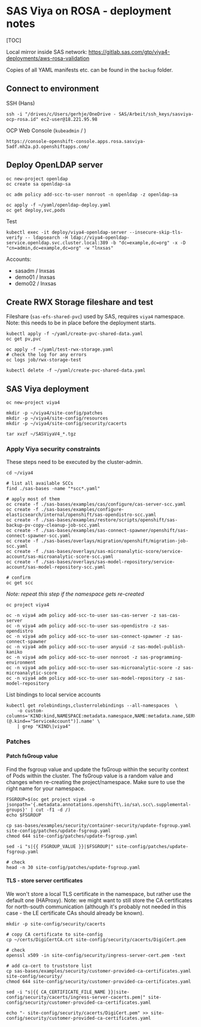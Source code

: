 # SAS Viya on ROSA - deployment notes

[TOC]



Local mirror inside SAS network: https://gitlab.sas.com/gtp/viya4-deployments/aws-rosa-validation

Copies of all YAML manifests etc. can be found in the `backup` folder.



## Connect to environment

SSH (Hans)

```shell
ssh -i "/drives/c/Users/gerhje/OneDrive - SAS/Arbeit/ssh_keys/sasviya-ocp-rosa.id" ec2-user@18.221.95.98
```

OCP Web Console (`kubeadmin` / <password from mail>)

```
https://console-openshift-console.apps.rosa.sasviya-5adf.mh2a.p3.openshiftapps.com/
```



## Deploy OpenLDAP server

```shell
oc new-project openldap
oc create sa openldap-sa

oc adm policy add-scc-to-user nonroot -n openldap -z openldap-sa

oc apply -f ~/yaml/openldap-deploy.yaml 
oc get deploy,svc,pods
```

Test

```shell
kubectl exec -it deploy/viya4-openldap-server --insecure-skip-tls-verify -- ldapsearch -H ldap://viya4-openldap-service.openldap.svc.cluster.local:389 -b "dc=example,dc=org" -x -D "cn=admin,dc=example,dc=org" -w "lnxsas"
```

Accounts:

* sasadm / lnxsas
* demo01 / lnxsas
* demo02 / lnxsas



## Create RWX Storage fileshare and test

Fileshare (`sas-efs-shared-pvc`) used by SAS, requires `viya4` namespace. Note: this needs to be in place before the deployment starts.

```shell
kubectl apply -f ~/yaml/create-pvc-shared-data.yaml
oc get pv,pvc

oc apply -f ~/yaml/test-rwx-storage.yaml
# check the log for any errors
oc logs job/rwx-storage-test

kubectl delete -f ~/yaml/create-pvc-shared-data.yaml
```



## SAS Viya deployment

``` shell
oc new-project viya4

mkdir -p ~/viya4/site-config/patches
mkdir -p ~/viya4/site-config/resources
mkdir -p ~/viya4/site-config/security/cacerts

tar xvzf ~/SASViyaV4_*.tgz
```



### Apply Viya security constraints

These steps need to be executed by the cluster-admin. 

```shell
cd ~/viya4

# list all available SCCs
find ./sas-bases -name "*scc*.yaml"

# apply most of them
oc create -f ./sas-bases/examples/cas/configure/cas-server-scc.yaml
oc create -f ./sas-bases/examples/configure-elasticsearch/internal/openshift/sas-opendistro-scc.yaml
oc create -f ./sas-bases/examples/restore/scripts/openshift/sas-backup-pv-copy-cleanup-job-scc.yaml
oc create -f ./sas-bases/examples/sas-connect-spawner/openshift/sas-connect-spawner-scc.yaml
oc create -f ./sas-bases/overlays/migration/openshift/migration-job-scc.yaml
oc create -f ./sas-bases/overlays/sas-microanalytic-score/service-account/sas-microanalytic-score-scc.yaml
oc create -f ./sas-bases/overlays/sas-model-repository/service-account/sas-model-repository-scc.yaml

# confirm
oc get scc
```

*Note: repeat this step if the namespace gets re-created*

```shell
oc project viya4

oc -n viya4 adm policy add-scc-to-user sas-cas-server -z sas-cas-server
oc -n viya4 adm policy add-scc-to-user sas-opendistro -z sas-opendistro
oc -n viya4 adm policy add-scc-to-user sas-connect-spawner -z sas-connect-spawner
oc -n viya4 adm policy add-scc-to-user anyuid -z sas-model-publish-kaniko
oc -n viya4 adm policy add-scc-to-user nonroot -z sas-programming-environment
oc -n viya4 adm policy add-scc-to-user sas-microanalytic-score -z sas-microanalytic-score
oc -n viya4 adm policy add-scc-to-user sas-model-repository -z sas-model-repository
```

List bindings to local service accounts

```shell
kubectl get rolebindings,clusterrolebindings --all-namespaces  \
    -o custom-columns='KIND:kind,NAMESPACE:metadata.namespace,NAME:metadata.name,SERVICE_ACCOUNTS:subjects[?(@.kind=="ServiceAccount")].name' \
    | grep "KIND\|viya4"
```



### Patches



#### Patch fsGroup value

Find the fsgroup value and update the fsGroup within the security context of Pods within the cluster. The fsGroup value is a random value and changes when re-creating the project/namespace. Make sure to use the right name for your namespace.

```shell
FSGROUP=$(oc get project viya4 -o jsonpath='{.metadata.annotations.openshift\.io/sa\.scc\.supplemental-groups}' | cut -f1 -d /)
echo $FSGROUP

cp sas-bases/examples/security/container-security/update-fsgroup.yaml site-config/patches/update-fsgroup.yaml
chmod 644 site-config/patches/update-fsgroup.yaml

sed -i "s|{{ FSGROUP_VALUE }}|$FSGROUP|" site-config/patches/update-fsgroup.yaml

# check
head -n 30 site-config/patches/update-fsgroup.yaml
```

#### TLS - store server certificates

We won't store a local TLS certificate in the namespace, but rather use the default one (HAProxy). Note: we might want to still store the CA certificates for north-south communication (although it's probably not needed in this case - the LE certificate CAs should already be known).

```shell
mkdir -p site-config/security/cacerts

# copy CA certificate to site-config
cp ~/certs/DigiCertCA.crt site-config/security/cacerts/DigiCert.pem

# check
openssl x509 -in site-config/security/ingress-server-cert.pem -text

# add ca-cert to truststore list
cp sas-bases/examples/security/customer-provided-ca-certificates.yaml site-config/security/
chmod 644 site-config/security/customer-provided-ca-certificates.yaml

sed -i "s|{{ CA_CERTIFICATE_FILE_NAME }}|site-config/security/cacerts/ingress-server-cacerts.pem|" site-config/security/customer-provided-ca-certificates.yaml

echo "- site-config/security/cacerts/DigiCert.pem" >> site-config/security/customer-provided-ca-certificates.yaml
```

